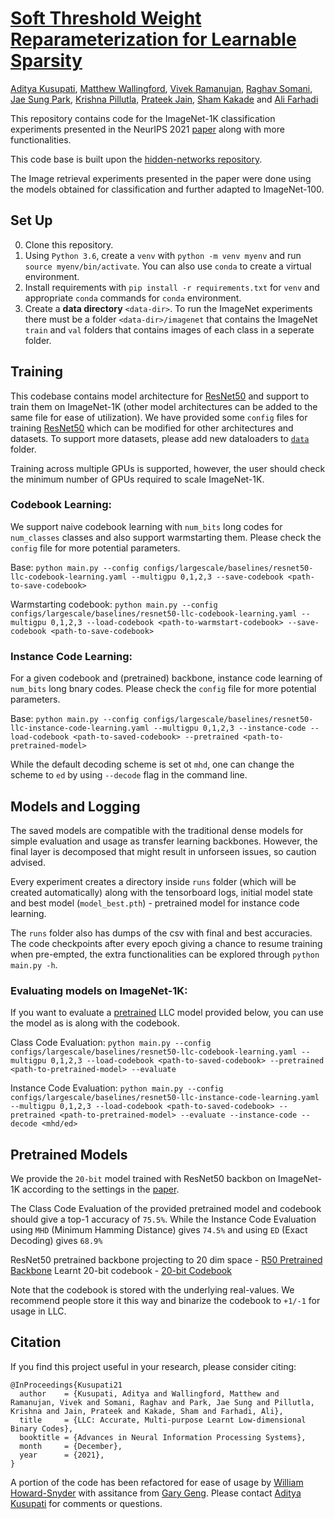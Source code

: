 # [Soft Threshold Weight Reparameterization for Learnable Sparsity](https://arxiv.org/abs/2106.01487)
[Aditya Kusupati](http://www.adityakusupati.com/), [Matthew Wallingford](https://mattwallingford.github.io/), [Vivek Ramanujan](https://vkramanuj.github.io/), [Raghav Somani](http://raghavsomani.github.io/), [Jae Sung Park](https://homes.cs.washington.edu/~jspark96/), [Krishna Pillutla](https://krishnap25.github.io/), [Prateek Jain](http://www.prateekjain.org/), [Sham Kakade](https://homes.cs.washington.edu/~sham/) and [Ali Farhadi](https://homes.cs.washington.edu/~ali/)

This repository contains code for the ImageNet-1K classification experiments presented in the NeurIPS 2021 [paper](https://arxiv.org/abs/2106.01487) along with more functionalities.

This code base is built upon the [hidden-networks repository](https://github.com/allenai/hidden-networks).

The Image retrieval experiments presented in the paper were done using the models obtained for classification and further adapted to ImageNet-100.

## Set Up
0. Clone this repository.
1. Using `Python 3.6`, create a `venv` with  `python -m venv myenv` and run `source myenv/bin/activate`. You can also use `conda` to create a virtual environment.
2. Install requirements with `pip install -r requirements.txt` for `venv` and appropriate `conda` commands for `conda` environment.
3. Create a **data directory** `<data-dir>`.
To run the ImageNet experiments there must be a folder `<data-dir>/imagenet`
that contains the ImageNet `train` and `val` folders that contains images of each class in a seperate folder.

## Training
This codebase contains model architecture for [ResNet50](models/resnet.py#L190) and support to train them on ImageNet-1K (other model architectures can be added to the same file for ease of utilization). We have provided some `config` files for training [ResNet50](models/resnet.py#L161) which can be modified for other architectures and datasets. To support more datasets, please add new dataloaders to [`data`](data/) folder.

Training across multiple GPUs is supported, however, the user should check the minimum number of GPUs required to scale ImageNet-1K. 

### Codebook Learning:

We support naive codebook learning with ``num_bits`` long codes for ``num_classes`` classes  and also support warmstarting them. Please check the ``config`` file for more potential parameters.

Base: ```python main.py --config configs/largescale/baselines/resnet50-llc-codebook-learning.yaml --multigpu 0,1,2,3 --save-codebook <path-to-save-codebook>```

Warmstarting codebook: ```python main.py --config configs/largescale/baselines/resnet50-llc-codebook-learning.yaml --multigpu 0,1,2,3 --load-codebook <path-to-warmstart-codebook> --save-codebook <path-to-save-codebook>```

### Instance Code Learning:

For a given codebook and (pretrained) backbone, instance code learning of ``num_bits`` long bnary codes. Please check the ``config`` file for more potential parameters.

Base: ```python main.py --config configs/largescale/baselines/resnet50-llc-instance-code-learning.yaml --multigpu 0,1,2,3 --instance-code --load-codebook <path-to-saved-codebook> --pretrained <path-to-pretrained-model>```

While the default decoding scheme is set ot ``mhd``, one can change the scheme to ``ed`` by using ``--decode`` flag in the command line.

## Models and Logging
The saved models are compatible with the traditional dense models for simple evaluation and usage as transfer learning backbones. However, the final layer is decomposed that might result in unforseen issues, so caution advised. 

Every experiment creates a directory inside `runs` folder (which will be created automatically) along with the tensorboard logs, initial model state and best model (`model_best.pth`) - pretrained model for instance code learning.

The `runs` folder also has dumps of the csv with final and best accuracies. The code checkpoints after every epoch giving a chance to resume training when pre-empted, the extra functionalities can be explored through ```python main.py -h```. 

### Evaluating models on ImageNet-1K:

If you want to evaluate a [pretrained](#pretrained-models) LLC model provided below, you can use the model as is along with the codebook. 

Class Code Evaluation: ```python main.py --config configs/largescale/baselines/resnet50-llc-codebook-learning.yaml --multigpu 0,1,2,3 --load-codebook <path-to-saved-codebook> --pretrained <path-to-pretrained-model> --evaluate```

Instance Code Evaluation: ```python main.py --config configs/largescale/baselines/resnet50-llc-instance-code-learning.yaml --multigpu 0,1,2,3 --load-codebook <path-to-saved-codebook> --pretrained <path-to-pretrained-model> --evaluate --instance-code --decode <mhd/ed>```

## Pretrained Models
We provide the ``20-bit`` model trained with ResNet50 backbon on ImageNet-1K according to the settings in the [paper](https://arxiv.org/abs/2106.01487). 

The Class Code Evaluation of the provided pretrained model and codebook should give a top-1 accuracy of ``75.5%``. While the Instance Code Evaluation using ``MHD`` (Minimum Hamming Distance) gives ``74.5%`` and using ``ED`` (Exact Decoding) gives ``68.9%``

ResNet50 pretrained backbone projecting to 20 dim space - [R50 Pretrained Backbone]()
Learnt 20-bit codebook - [20-bit Codebook]()

Note that the codebook is stored with the underlying real-values. We recommend people store it this way and binarize the codebook to ``+1/-1`` for usage in LLC.


## Citation

If you find this project useful in your research, please consider citing:

```
@InProceedings{Kusupati21
  author    = {Kusupati, Aditya and Wallingford, Matthew and Ramanujan, Vivek and Somani, Raghav and Park, Jae Sung and Pillutla, Krishna and Jain, Prateek and Kakade, Sham and Farhadi, Ali},
  title     = {LLC: Accurate, Multi-purpose Learnt Low-dimensional Binary Codes},
  booktitle = {Advances in Neural Information Processing Systems},
  month     = {December},
  year      = {2021},
}
```

A portion of the code has been refactored for ease of usage by [William Howard-Snyder](https://github.com/williamhowardsnyder) with assitance from [Gary Geng](https://github.com/evilnose). Please contact [Aditya Kusupati](http://www.adityakusupati.com/) for comments or questions.